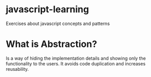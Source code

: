 # javascript-learning
Exercises about javascript concepts and patterns

# What is Abstraction?
Is a way of hiding the implementation details and showing only the functionality to the users. It avoids code duplication and increases reusability.

